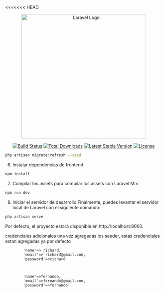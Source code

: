 <<<<<<< HEAD
<p align="center"><a href="https://laravel.com" target="_blank"><img src="https://www.webclass.cl/wp-content/uploads/2023/10/cropped-cropped-cropped-webclass-logo-746x192-1-1.png" width="400" alt="Laravel Logo"></a></p>

<p align="center">
<a href="https://github.com/laravel/framework/actions"><img src="https://www.webclass.cl/wp-content/uploads/2023/10/cropped-cropped-cropped-webclass-logo-746x192-1-1.png" alt="Build Status"></a>
<a href="https://packagist.org/packages/laravel/framework"><img src="https://img.shields.io/packagist/dt/laravel/framework" alt="Total Downloads"></a>
<a href="https://packagist.org/packages/laravel/framework"><img src="https://img.shields.io/packagist/v/laravel/framework" alt="Latest Stable Version"></a>
<a href="https://packagist.org/packages/laravel/framework"><img src="https://img.shields.io/packagist/l/laravel/framework" alt="License"></a>
</p>



```bash
php artisan migrate:refresh --seed
```
6. Instalar dependencias de frontend:

```bash
npm install
```

7. Compilar los assets para compilar los assets con Laravel Mix:

```bash
npm run dev
```

8. Iniciar el servidor de desarrollo
Finalmente, puedes levantar el servidor local de Laravel con el siguiente comando:

```bash
php artisan serve
```
Por defecto, el proyecto estará disponible en http://localhost:8000.


credenciales adicionales una vez agregadas los seeder, estas credenciales estan agregadas ya por defecto

            'name'=> richard,
            'email'=> richard@gmail.com,
            'password'=>richard
  

     
            'name'=>fernando,
            'email'=>fernando@gmail.com,
            'password'=>fernando'
        